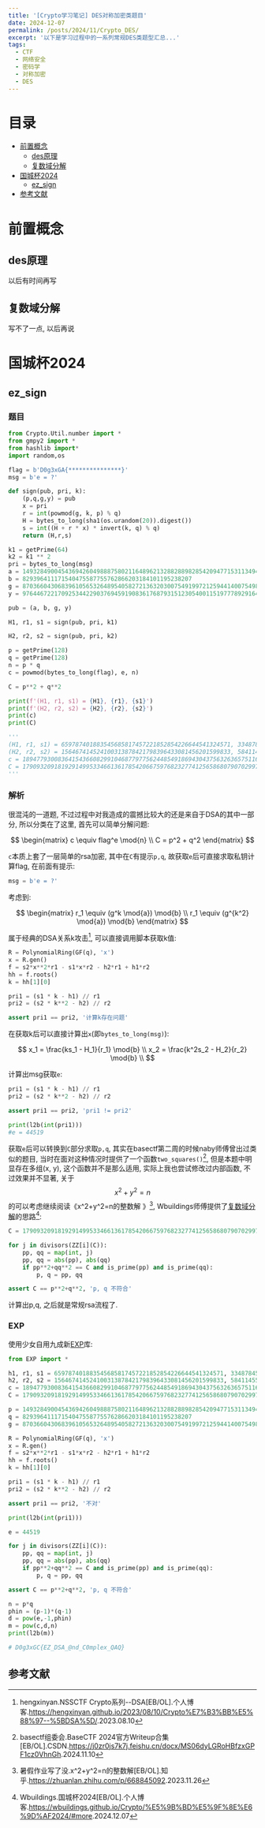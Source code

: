 ```yaml
---
title: '[Crypto学习笔记] DES对称加密类题目'
date: 2024-12-07
permalink: /posts/2024/11/Crypto_DES/
excerpt: '以下是学习过程中的一系列常规DES类题型汇总...'
tags:
  - CTF
  - 网络安全
  - 密码学
  - 对称加密
  - DES
---
```


# 目录

- [前置概念](#前置概念)
  - [des原理](#des原理)
  - [复数域分解](#复数域分解)
- [国城杯2024](#国城杯2024)
    - [ez_sign](#ez_sign)
- [参考文献](#参考文献)

# 前置概念

## des原理

以后有时间再写

## 复数域分解

写不了一点, 以后再说

# 国城杯2024

## ez_sign

### 题目

```python
from Crypto.Util.number import *
from gmpy2 import *
from hashlib import*
import random,os

flag = b'D0g3xGA{***************}'
msg = b'e = ?'

def sign(pub, pri, k):
    (p,q,g,y) = pub
    x = pri
    r = int(powmod(g, k, p) % q)
    H = bytes_to_long(sha1(os.urandom(20)).digest())
    s = int((H + r * x) * invert(k, q) % q)
    return (H,r,s)

k1 = getPrime(64)
k2 = k1 ** 2
pri = bytes_to_long(msg)
a = 149328490045436942604988875802116489621328828898285420947715311349436861817490291824444921097051302371708542907256342876547658101870212721747647670430302669064864905380294108258544172347364992433926644937979367545128905469215614628012983692577094048505556341118385280805187867314256525730071844236934151633203
b = 829396411171540475587755762866203184101195238207
g = 87036604306839610565326489540582721363203007549199721259441400754982765368067012246281187432501490614633302696667034188357108387643921907247964850741525797183732941221335215366182266284004953589251764575162228404140768536534167491117433689878845912406615227673100755350290475167413701005196853054828541680397
y = 97644672217092534422903769459190836176879315123054001151977789291649564201120414036287557280431608390741595834467632108397663276781265601024889217654490419259208919898180195586714790127650244788782155032615116944102113736041131315531765220891253274685646444667344472175149252120261958868249193192444916098238

pub = (a, b, g, y)

H1, r1, s1 = sign(pub, pri, k1)

H2, r2, s2 = sign(pub, pri, k2)

p = getPrime(128)
q = getPrime(128)
n = p * q
c = powmod(bytes_to_long(flag), e, n)

C = p**2 + q**2

print(f'(H1, r1, s1) = {H1}, {r1}, {s1}')
print(f'(H2, r2, s2) = {H2}, {r2}, {s2}')
print(c)
print(C)

'''
(H1, r1, s1) = 659787401883545685817457221852854226644541324571, 334878452864978819061930997065061937449464345411, 282119793273156214497433603026823910474682900640
(H2, r2, s2) = 156467414524100313878421798396433081456201599833, 584114556699509111695337565541829205336940360354, 827371522240921066790477048569787834877112159142
c = 18947793008364154366082991046877977562448549186943043756326365751169362247521
C = 179093209181929149953346613617854206675976823277412565868079070299728290913658
'''
```

### 解析

很混沌的一道题, 不过过程中对我造成的震撼比较大的还是来自于DSA的其中一部分, 所以分类在了这里, 首先可以简单分解问题:

$$
\begin{matrix}
c \equiv flag^e \mod{n} \\
C = p^2 + q^2
\end{matrix}
$$

`c`本质上套了一层简单的rsa加密, 其中在`C`有提示`p,q`, 故获取`e`后可直接求取私钥计算flag, 在前面有提示:

```python
msg = b'e = ?'
```

考虑到:

$$
\begin{matrix}
r_1 \equiv (g^k \mod{a}) \mod{b}  \\
r_1 \equiv (g^{k^2} \mod{a}) \mod{b} 
\end{matrix}
$$

属于经典的DSA关系k攻击[^DSA], 可以直接调用脚本获取k值:

```python
R = PolynomialRing(GF(q), 'x')
x = R.gen()
f = s2*x**2*r1 - s1*x*r2 - h2*r1 + h1*r2
hh = f.roots()
k = hh[1][0]

pri1 = (s1 * k - h1) // r1
pri2 = (s2 * k**2 - h2) // r2

assert pri1 == pri2, '计算k存在问题'
```

在获取k后可以直接计算出`x`(即`bytes_to_long(msg)`):

$$
x_1 = \frac{ks_1 - H_1}{r_1} \mod{b}  \\
x_2 = \frac{k^2s_2 - H_2}{r_2} \mod{b}  \\
$$

计算出msg获取`e`:

```python
pri1 = (s1 * k - h1) // r1
pri2 = (s2 * k**2 - h2) // r2

assert pri1 == pri2, 'pri1 != pri2'

print(l2b(int(pri1)))
#e = 44519
```

获取`e`后可以转换到`C`部分求取`p,q`, 其实在basectf第二周的时候naby师傅曾出过类似的题目, 当时在面对这种情况时提供了一个函数`two_squares()`[^basectf], 但是本题中明显存在多组(x, y), 这个函数并不是那么适用, 实际上我也尝试修改过内部函数, 不过效果并不显著, 关于$$x^2+y^2=n$$的可以考虑继续阅读《x^2+y^2=n的整数解
》[^solutions], Wbuildings师傅提供了[复数域分解](#复数域分解)的思路[^complex]:

```python
C = 179093209181929149953346613617854206675976823277412565868079070299728290913658

for j in divisors(ZZ[i](C)):
    pp, qq = map(int, j)
    pp, qq = abs(pp), abs(qq)
    if pp**2+qq**2 == C and is_prime(pp) and is_prime(qq):
        p, q = pp, qq

assert C == p**2+q**2, 'p, q 不符合'
```

计算出p,q, 之后就是常规rsa流程了.

### EXP

使用少女自用九成新[EXP](https://gitee.com/cryingn/exp)库:

```python
from EXP import *

h1, r1, s1 = 659787401883545685817457221852854226644541324571, 334878452864978819061930997065061937449464345411, 282119793273156214497433603026823910474682900640
h2, r2, s2 = 156467414524100313878421798396433081456201599833, 584114556699509111695337565541829205336940360354, 827371522240921066790477048569787834877112159142
c = 18947793008364154366082991046877977562448549186943043756326365751169362247521
C = 179093209181929149953346613617854206675976823277412565868079070299728290913658

p = 149328490045436942604988875802116489621328828898285420947715311349436861817490291824444921097051302371708542907256342876547658101870212721747647670430302669064864905380294108258544172347364992433926644937979367545128905469215614628012983692577094048505556341118385280805187867314256525730071844236934151633203
q = 829396411171540475587755762866203184101195238207
g = 87036604306839610565326489540582721363203007549199721259441400754982765368067012246281187432501490614633302696667034188357108387643921907247964850741525797183732941221335215366182266284004953589251764575162228404140768536534167491117433689878845912406615227673100755350290475167413701005196853054828541680397

R = PolynomialRing(GF(q), 'x')
x = R.gen()
f = s2*x**2*r1 - s1*x*r2 - h2*r1 + h1*r2
hh = f.roots()
k = hh[1][0]

pri1 = (s1 * k - h1) // r1
pri2 = (s2 * k**2 - h2) // r2

assert pri1 == pri2, '不对'

print(l2b(int(pri1)))

e = 44519

for j in divisors(ZZ[i](C)):
    pp, qq = map(int, j)
    pp, qq = abs(pp), abs(qq)
    if pp**2+qq**2 == C and is_prime(pp) and is_prime(qq):
        p, q = pp, qq

assert C == p**2+q**2, 'p, q 不符合'

n = p*q
phin = (p-1)*(q-1)
d = pow(e,-1,phin)
m = pow(c,d,n)
print(l2b(m))

# D0g3xGC{EZ_DSA_@nd_C0mplex_QAQ}  
```

## 参考文献

[^DSA]: hengxinyan.NSSCTF Crypto系列--DSA[EB/OL].个人博客.<a target="_blank" href='https://hengxinyan.github.io/2023/08/10/Crypto%E7%B3%BB%E5%88%97--%5BDSA%5D/'>https://hengxinyan.github.io/2023/08/10/Crypto%E7%B3%BB%E5%88%97--%5BDSA%5D/</a>.2023.08.10
[^basectf]: basectf组委会.BaseCTF 2024官方Writeup合集[EB/OL].CSDN.<a target="_blank" href='https://j0zr0js7k7j.feishu.cn/docx/MS06dyLGRoHBfzxGPF1cz0VhnGh'>https://j0zr0js7k7j.feishu.cn/docx/MS06dyLGRoHBfzxGPF1cz0VhnGh</a>.2024.11.10
[^solutions]: 暑假作业写了没.x^2+y^2=n的整数解[EB/OL].知乎.<a target="_blank" href='https://zhuanlan.zhihu.com/p/668845092'>https://zhuanlan.zhihu.com/p/668845092</a>.2023.11.26
[^complex]: Wbuildings.国城杯2024[EB/OL].个人博客.<a target="_blank" href='https://wbuildings.github.io/Crypto/%E5%9B%BD%E5%9F%8E%E6%9D%AF2024/#more'>https://wbuildings.github.io/Crypto/%E5%9B%BD%E5%9F%8E%E6%9D%AF2024/#more</a>.2024.12.07

